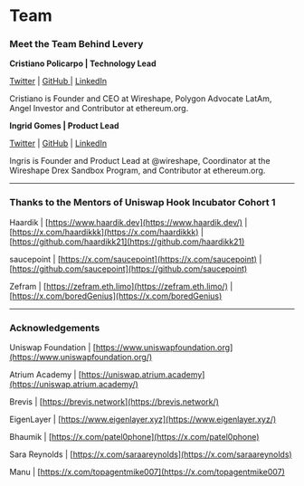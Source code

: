 # Team

### Meet the Team Behind Levery

**Cristiano Policarpo | Technology Lead**

[Twitter](https://twitter.com/0xPolicarpo) | [GitHub ](https://github.com/cristianopolicarpo)| [LinkedIn](https://www.linkedin.com/in/cristiano-policarpo/)

Cristiano is Founder and CEO at Wireshape,  Polygon Advocate LatAm,  Angel Investor and Contributor at ethereum.org.

**Ingrid Gomes | Product Lead**

[Twitter](https://twitter.com/0xIngrid) | [GitHub](https://github.com/ingridmgomes) | [LinkedIn](https://www.linkedin.com/in/ingrid-m-gomes/)

Ingris is Founder and Product Lead at @wireshape, Coordinator at the Wireshape Drex Sandbox Program, and Contributor at ethereum.org.

***

### Thanks to the Mentors of Uniswap Hook Incubator Cohort 1

Haardik | [https://www.haardik.dev](https://www.haardik.dev/) | [https://x.com/haardikkk](https://x.com/haardikkk) | [https://github.com/haardikk21](https://github.com/haardikk21)

saucepoint | [https://x.com/saucepoint](https://x.com/saucepoint) | [https://github.com/saucepoint](https://github.com/saucepoint)

Zefram | [https://zefram.eth.limo](https://zefram.eth.limo/) | [https://x.com/boredGenius](https://x.com/boredGenius)

***

### Acknowledgements

Uniswap Foundation | [https://www.uniswapfoundation.org](https://www.uniswapfoundation.org/)

Atrium Academy | [https://uniswap.atrium.academy](https://uniswap.atrium.academy/)

Brevis | [https://brevis.network](https://brevis.network/)

EigenLayer | [https://www.eigenlayer.xyz](https://www.eigenlayer.xyz/)

Bhaumik | [https://x.com/patel0phone](https://x.com/patel0phone)

Sara Reynolds | [https://x.com/saraareynolds](https://x.com/saraareynolds)

Manu | [https://x.com/topagentmike007](https://x.com/topagentmike007)
